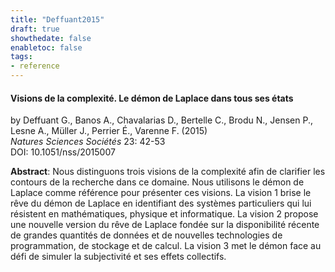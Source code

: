 ```yaml
---
title: "Deffuant2015"
draft: true
showthedate: false
enabletoc: false
tags:
- reference
---
```


#### **Visions de la complexité. Le démon de Laplace dans tous ses états**     
by Deffuant G., Banos A., Chavalarias D., Bertelle C., Brodu N., Jensen P., Lesne A., Müller J., Perrier É., Varenne F. (2015)         
*Natures Sciences Sociétés* 23: 42-53       
DOI: 10.1051/nss/2015007     

**Abstract**:  Nous distinguons trois visions de la complexité afin de clarifier les contours de la recherche dans ce domaine. Nous utilisons le démon de Laplace comme référence pour présenter ces visions. La vision 1 brise le rêve du démon de Laplace en identifiant des systèmes particuliers qui lui résistent en mathématiques, physique et informatique. La vision 2 propose une nouvelle version du rêve de Laplace fondée sur la disponibilité récente de grandes quantités de données et de nouvelles technologies de programmation, de stockage et de calcul. La vision 3 met le démon face au défi de simuler la subjectivité et ses effets collectifs.

